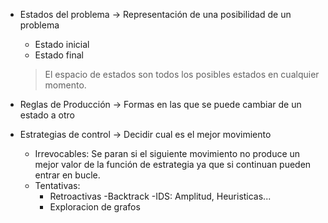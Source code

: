- Estados del problema -> Representación de una posibilidad de un problema
	- Estado inicial
	- Estado final

	 > El espacio de estados son todos los posibles estados en cualquier momento.	  

- Reglas de Producción -> Formas en las que se puede cambiar de un estado a otro
- Estrategias de control -> Decidir cual es el mejor movimiento
	- Irrevocables: Se paran si el siguiente movimiento no produce un mejor valor de la función de estrategia ya que si continuan pueden entrar en bucle.
	- Tentativas: 
		- Retroactivas
			-Backtrack
			-IDS: Amplitud, Heuristicas...
		- Exploracion de grafos